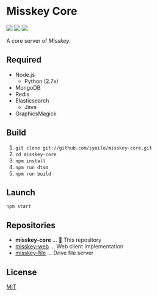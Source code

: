 Misskey Core
============

[![][travis-badge]][travis-link]
[![][dependencies-badge]][dependencies-link]
[![][mit-badge]][mit]

A core server of *Misskey*.

Required
--------
* Node.js
  * Python (2.7x)
* MongoDB
* Redis
* Elasticsearch
  * Java
* GraphicsMagick

Build
-----
1. `git clone git://github.com/syuilo/misskey-core.git`
2. `cd misskey-core`
3. `npm install`
4. `npm run dtsm`
5. `npm run build`

Launch
------
`npm start`

Repositories
------------
* **misskey-core** ... :round_pushpin: This repository
* [misskey-web](https://github.com/syuilo/misskey-web) ... Web client Implementation
* [misskey-file](https://github.com/syuilo/misskey-file) ... Drive file server

License
-------
[MIT](LICENSE)

[mit]:                http://opensource.org/licenses/MIT
[mit-badge]:          https://img.shields.io/badge/license-MIT-444444.svg?style=flat-square
[travis-link]:        https://travis-ci.org/syuilo/misskey-core
[travis-badge]:       http://img.shields.io/travis/syuilo/misskey-core.svg?style=flat-square
[dependencies-link]:  https://gemnasium.com/syuilo/misskey-core
[dependencies-badge]: https://img.shields.io/gemnasium/syuilo/misskey-core.svg?style=flat-square
